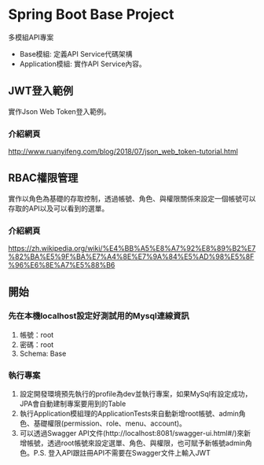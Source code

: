 # Spring Boot Base Project
多模組API專案
* Base模組: 定義API Service代碼架構
* Application模組: 實作API Service內容。

## JWT登入範例
實作Json Web Token登入範例。

### 介紹網頁
http://www.ruanyifeng.com/blog/2018/07/json_web_token-tutorial.html

## RBAC權限管理
實作以角色為基礎的存取控制，透過帳號、角色、與權限關係來設定一個帳號可以存取的API以及可以看到的選單。

### 介紹網頁
https://zh.wikipedia.org/wiki/%E4%BB%A5%E8%A7%92%E8%89%B2%E7%82%BA%E5%9F%BA%E7%A4%8E%E7%9A%84%E5%AD%98%E5%8F%96%E6%8E%A7%E5%88%B6

## 開始
### 先在本機localhost設定好測試用的Mysql連線資訊
1. 帳號：root 
2. 密碼：root 
3. Schema: Base

### 執行專案
1. 設定開發環境預先執行的profile為dev並執行專案，如果MySql有設定成功，JPA會自動建制專案要用到的Table
2. 執行Application模組理的ApplicationTests來自動新增root帳號、admin角色、基礎權限(permission、role、menu、account)。
3. 可以透過Swagger API文件(http://localhost:8081/swagger-ui.html#/)來新增帳號，透過root帳號來設定選單、角色、與權限，也可賦予新帳號admin角色。P.S. 登入API跟註冊API不需要在Swagger文件上輸入JWT
